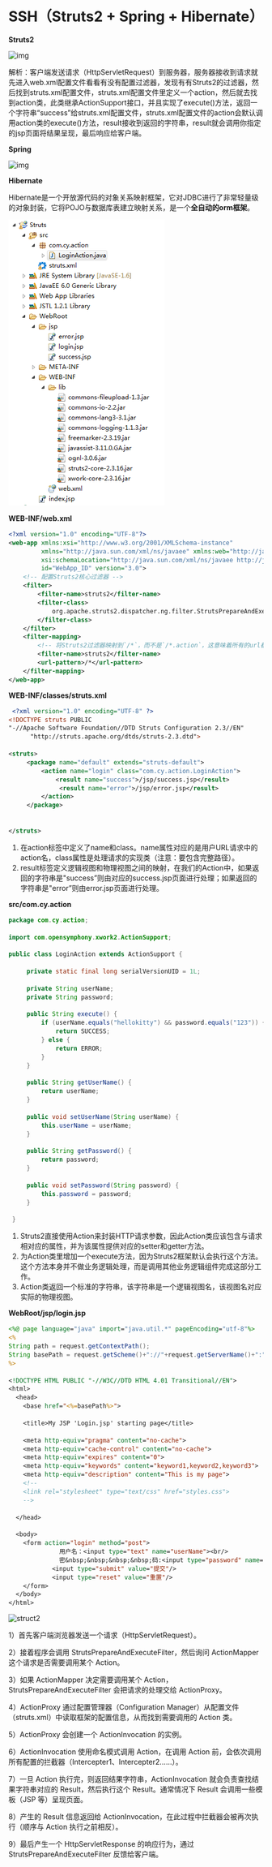 # SSH（Struts2 + Spring + Hibernate）

**Struts2**

![img](D:/images/423c25a95aab63788bf245d9b0716d5b.png)

解析：客户端发送请求（HttpServletRequest）到服务器，服务器接收到请求就先进入web.xml配置文件看看有没有配置过滤器，发现有有Struts2的过滤器，然后找到struts.xml配置文件，struts.xml配置文件里定义一个action，然后就去找到action类，此类继承ActionSupport接口，并且实现了execute()方法，返回一个字符串“success”给struts.xml配置文件，struts.xml配置文件的action会默认调用action类的execute()方法，result接收到返回的字符串，result就会调用你指定的jsp页面将结果呈现，最后响应给客户端。

**Spring** 

![img](D:/images/dffcf52ddeb68b17cd944aab3e6d07a4.png)

**Hibernate**

Hibernate是一个开放源代码的对象关系映射框架，它对JDBC进行了非常轻量级的对象封装，它将POJO与数据库表建立映射关系，是一个**全自动的orm框架**。









![format,webp](../../../images/img_51d5710192df678a30418672e9cf1a0e.png)

**WEB-INF/web.xml**

```xml
<?xml version="1.0" encoding="UTF-8"?>
<web-app xmlns:xsi="http://www.w3.org/2001/XMLSchema-instance"
         xmlns="http://java.sun.com/xml/ns/javaee" xmlns:web="http://java.sun.com/xml/ns/javaee/web-app_2_5.xsd"
         xsi:schemaLocation="http://java.sun.com/xml/ns/javaee http://java.sun.com/xml/ns/javaee/web-app_3_0.xsd"
         id="WebApp_ID" version="3.0">
    <!-- 配置Struts2核心过滤器 -->
    <filter>
        <filter-name>struts2</filter-name>
        <filter-class>
            org.apache.struts2.dispatcher.ng.filter.StrutsPrepareAndExecuteFilter
        </filter-class>
    </filter>
    <filter-mapping>
        <!-- 将Struts2过滤器映射到`/*`，而不是`/*.action`，这意味着所有的url都会被Struts2过滤器解析。-->
        <filter-name>struts2</filter-name>
        <url-pattern>/*</url-pattern>  
    </filter-mapping>
</web-app>
```

**WEB-INF/classes/struts.xml**

```xml
 <?xml version="1.0" encoding="UTF-8" ?>
<!DOCTYPE struts PUBLIC
"-//Apache Software Foundation//DTD Struts Configuration 2.3//EN"
      "http://struts.apache.org/dtds/struts-2.3.dtd">
 
<struts>
     <package name="default" extends="struts-default">
         <action name="login" class="com.cy.action.LoginAction">
             <result name="success">/jsp/success.jsp</result> 
              <result name="error">/jsp/error.jsp</result>      
         </action>
     </package>
 
 
</struts>
```

1. 在action标签中定义了name和class。name属性对应的是用户URL请求中的action名，class属性是处理请求的实现类（注意：要包含完整路径）。
2. result标签定义逻辑视图和物理视图之间的映射，在我们的Action中，如果返回的字符串是"success”则由对应的success.jsp页面进行处理；如果返回的字符串是"error”则由error.jsp页面进行处理。



**src/com.cy.action**

```java
package com.cy.action;
 
import com.opensymphony.xwork2.ActionSupport;
 
public class LoginAction extends ActionSupport {

     private static final long serialVersionUID = 1L;
 
     private String userName;
     private String password;
 
     public String execute() {
         if (userName.equals("hellokitty") && password.equals("123")) {
             return SUCCESS;
         } else {
             return ERROR;
         }
     }
 
     public String getUserName() {
         return userName;
     }
 
     public void setUserName(String userName) {
         this.userName = userName;
     }
 
     public String getPassword() {
         return password;
     }
 
     public void setPassword(String password) {
         this.password = password;
     }
 
 }
```

1. Struts2直接使用Action来封装HTTP请求参数，因此Action类应该包含与请求相对应的属性，并为该属性提供对应的setter和getter方法。
2. 为Action类里增加一个execute方法，因为Struts2框架默认会执行这个方法。这个方法本身并不做业务逻辑处理，而是调用其他业务逻辑组件完成这部分工作。
3. Action类返回一个标准的字符串，该字符串是一个逻辑视图名，该视图名对应实际的物理视图。

**WebRoot/jsp/login.jsp**

```jsp
<%@ page language="java" import="java.util.*" pageEncoding="utf-8"%>
<%
String path = request.getContextPath();
String basePath = request.getScheme()+"://"+request.getServerName()+":"+request.getServerPort()+path+"/";
%>

<!DOCTYPE HTML PUBLIC "-//W3C//DTD HTML 4.01 Transitional//EN">
<html>
  <head>
    <base href="<%=basePath%>">
    
    <title>My JSP 'Login.jsp' starting page</title>
    
    <meta http-equiv="pragma" content="no-cache">
    <meta http-equiv="cache-control" content="no-cache">
    <meta http-equiv="expires" content="0">    
    <meta http-equiv="keywords" content="keyword1,keyword2,keyword3">
    <meta http-equiv="description" content="This is my page">
    <!--
    <link rel="stylesheet" type="text/css" href="styles.css">
    -->

  </head>
  
  <body>
    <form action="login" method="post">
              用户名：<input type="text" name="userName"><br/>
              密&nbsp;&nbsp;&nbsp;&nbsp;码:<input type="password" name="password"/><br/>
            <input type="submit" value="提交"/> 
            <input type="reset" value="重置"/>                  
    </form>
  </body>
</html>
```







![struct2](../../../../images/struct2.png)

1）首先客户端浏览器发送一个请求（HttpServletRequest）。

2）接着程序会调用 StrutsPrepareAndExecuteFilter，然后询问 ActionMapper 这个请求是否需要调用某个 Action。

3）如果 ActionMapper 决定需要调用某个 Action，StrutsPrepareAndExecuteFilter 会把请求的处理交给 ActionProxy。

4）ActionProxy 通过配置管理器（Configuration Manager）从配置文件（struts.xml）中读取框架的配置信息，从而找到需要调用的 Action 类。

5）ActionProxy 会创建一个 ActionInvocation 的实例。

6）ActionInvocation 使用命名模式调用 Action，在调用 Action 前，会依次调用所有配置的拦截器（Intercepter1、Intercepter2……）。

7）一旦 Action 执行完，则返回结果字符串，ActionInvocation 就会负责查找结果字符串对应的 Result，然后执行这个 Result。通常情况下 Result 会调用一些模板（JSP 等）呈现页面。

8）产生的 Result 信息返回给 ActionInvocation，在此过程中拦截器会被再次执行（顺序与 Action 执行之前相反）。

9）最后产生一个 HttpServletResponse 的响应行为，通过 StrutsPrepareAndExecuteFilter 反馈给客户端。
